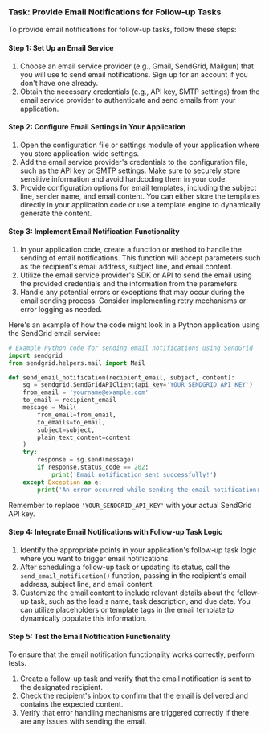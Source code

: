 

### Task: Provide Email Notifications for Follow-up Tasks

To provide email notifications for follow-up tasks, follow these steps:

#### Step 1: Set Up an Email Service

1. Choose an email service provider (e.g., Gmail, SendGrid, Mailgun) that you will use to send email notifications. Sign up for an account if you don't have one already.
2. Obtain the necessary credentials (e.g., API key, SMTP settings) from the email service provider to authenticate and send emails from your application.

#### Step 2: Configure Email Settings in Your Application

1. Open the configuration file or settings module of your application where you store application-wide settings.
2. Add the email service provider's credentials to the configuration file, such as the API key or SMTP settings. Make sure to securely store sensitive information and avoid hardcoding them in your code.
3. Provide configuration options for email templates, including the subject line, sender name, and email content. You can either store the templates directly in your application code or use a template engine to dynamically generate the content.

#### Step 3: Implement Email Notification Functionality

1. In your application code, create a function or method to handle the sending of email notifications. This function will accept parameters such as the recipient's email address, subject line, and email content.
2. Utilize the email service provider's SDK or API to send the email using the provided credentials and the information from the parameters.
3. Handle any potential errors or exceptions that may occur during the email sending process. Consider implementing retry mechanisms or error logging as needed.

Here's an example of how the code might look in a Python application using the SendGrid email service:

```python
# Example Python code for sending email notifications using SendGrid
import sendgrid
from sendgrid.helpers.mail import Mail

def send_email_notification(recipient_email, subject, content):
    sg = sendgrid.SendGridAPIClient(api_key='YOUR_SENDGRID_API_KEY')
    from_email = 'yourname@example.com'
    to_email = recipient_email
    message = Mail(
        from_email=from_email,
        to_emails=to_email,
        subject=subject,
        plain_text_content=content
    )
    try:
        response = sg.send(message)
        if response.status_code == 202:
            print('Email notification sent successfully!')
    except Exception as e:
        print('An error occurred while sending the email notification:', str(e))
```

Remember to replace `'YOUR_SENDGRID_API_KEY'` with your actual SendGrid API key.

#### Step 4: Integrate Email Notifications with Follow-up Task Logic

1. Identify the appropriate points in your application's follow-up task logic where you want to trigger email notifications.
2. After scheduling a follow-up task or updating its status, call the `send_email_notification()` function, passing in the recipient's email address, subject line, and email content.
3. Customize the email content to include relevant details about the follow-up task, such as the lead's name, task description, and due date. You can utilize placeholders or template tags in the email template to dynamically populate this information.

#### Step 5: Test the Email Notification Functionality

To ensure that the email notification functionality works correctly, perform tests.

1. Create a follow-up task and verify that the email notification is sent to the designated recipient.
2. Check the recipient's inbox to confirm that the email is delivered and contains the expected content.
3. Verify that error handling mechanisms are triggered correctly if there are any issues with sending the email.

